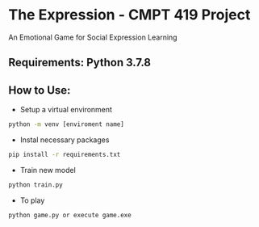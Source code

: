 # The Expression - CMPT 419 Project
An Emotional Game for Social Expression Learning

## Requirements: Python 3.7.8

## How to Use:
- Setup a virtual environment
```bash
python -m venv [enviroment name]
```
- Instal necessary packages
```bash
pip install -r requirements.txt
```
- Train new model
```bash
python train.py
```
- To play
```bash
python game.py or execute game.exe
```


